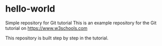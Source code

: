 # hello-world
Simple repository for Git tutorial
This is an example repository for the Git tutorial on https://www.w3schools.com

This repository is built step by step in the tutorial.